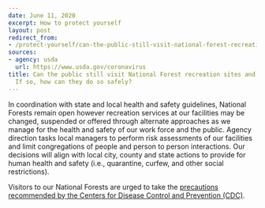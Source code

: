 ```yaml
---
date: June 11, 2020
excerpt: How to protect yourself
layout: post
redirect_from:
- /protect-yourself/can-the-public-still-visit-national-forest-recreation-sites/
sources:
- agency: usda
  url: https://www.usda.gov/coronavirus
title: Can the public still visit National Forest recreation sites and facilities?
  If so, how can they do so safely?
---
```


In coordination with state and local health and safety guidelines, National Forests remain open however recreation services at our facilities may be changed, suspended or offered through alternate approaches as we manage for the health and safety of our work force and the public. Agency direction tasks local managers to perform risk assessments of our facilities and limit congregations of people and person to person interactions. Our decisions will align with local city, county and state actions to provide for human health and safety (i.e., quarantine, curfew, and other social restrictions).

Visitors to our National Forests are urged to take the [precautions recommended by the Centers for Disease Control and Prevention (CDC)](https://www.cdc.gov/coronavirus/2019-ncov/prevent-getting-sick/prevention.html?CDC_AA_refVal=https%3A%2F%2Fwww.cdc.gov%2Fcoronavirus%2F2019-ncov%2Fprepare%2Fprevention.html).